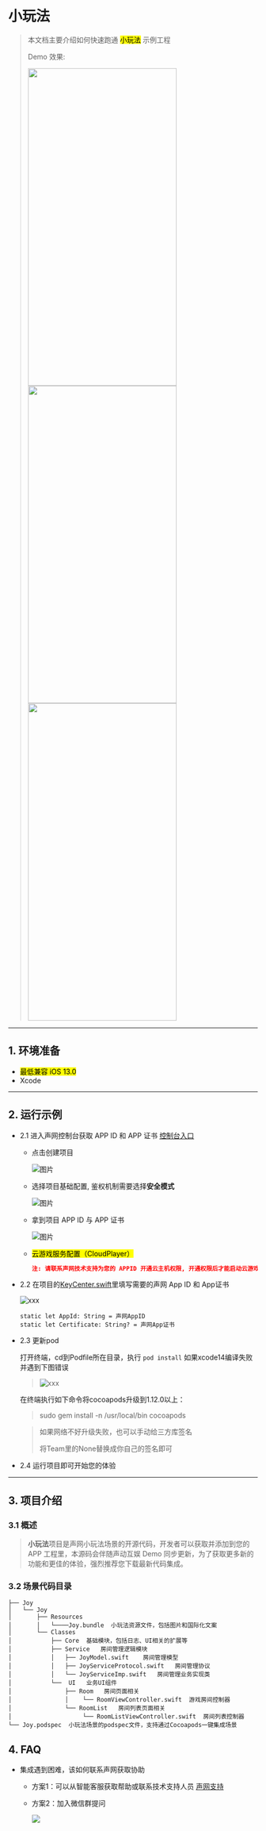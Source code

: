 # 小玩法

> 本文档主要介绍如何快速跑通 <mark>小玩法</mark> 示例工程
> 
> Demo 效果:
> 
> <img src="https://fullapp.oss-cn-beijing.aliyuncs.com/ent-scenarios/images/joy/screenshot/ios/SamplePicture1.png" width="300" height="640"><img src="https://fullapp.oss-cn-beijing.aliyuncs.com/ent-scenarios/images/joy/screenshot/ios/SamplePicture2.png" width="300" height="640"><img src="https://fullapp.oss-cn-beijing.aliyuncs.com/ent-scenarios/images/joy/screenshot/ios/SamplePicture3.png" width="300" height="640">
---

## 1. 环境准备

- <mark>最低兼容 iOS 13.0</mark>
- Xcode

---

## 2. 运行示例
- 2.1 进入声网控制台获取 APP ID 和 APP 证书 [控制台入口](https://console.shengwang.cn/overview)

  - 点击创建项目

    ![图片](https://accktvpic.oss-cn-beijing.aliyuncs.com/pic/github_readme/ent-full/sdhy_1.jpg)

  - 选择项目基础配置, 鉴权机制需要选择**安全模式**

    ![图片](https://accktvpic.oss-cn-beijing.aliyuncs.com/pic/github_readme/ent-full/sdhy_2.jpg)

  - 拿到项目 APP ID 与 APP 证书

    ![图片](https://accktvpic.oss-cn-beijing.aliyuncs.com/pic/github_readme/ent-full/sdhy_3.jpg)

  - <mark>云游戏服务配置（CloudPlayer）<mark>
      ```json
      注: 请联系声网技术支持为您的 APPID 开通云主机权限, 开通权限后才能启动云游戏到房间推流
      ```
    
- 2.2 在项目的[KeyCenter.swift](../../KeyCenter.swift)里填写需要的声网 App ID 和 App证书
  
  ![xxx](https://accktvpic.oss-cn-beijing.aliyuncs.com/pic/github_readme/show/KeyCenter.png)
  
  ```texag-0-1gpap96h0ag-1-1gpap96h0ag-0-1gpap96h0ag-1-1gpap96h0ag-0-1gpap96h0ag-1-1gpap96h0ag-0-1gpap96h0ag-1-1gpap96h0ag-0-1gpap96h0ag-1-1gpap96h0
  static let AppId: String = 声网AppID
  static let Certificate: String? = 声网App证书
  ```

- 2.3 更新pod

   打开终端，cd到Podfile所在目录，执行 `pod install`
   如果xcode14编译失败并遇到下图错误
  >
  >  ![xxx](https://accktvpic.oss-cn-beijing.aliyuncs.com/pic/github_readme/show/PodError.png)
  >  
   在终端执行如下命令将cocoapods升级到1.12.0以上：
  >  
  >  sudo gem install -n /usr/local/bin cocoapods
  >  

  >  如果网络不好升级失败，也可以手动给三方库签名 
  >  
  >  将Team里的None替换成你自己的签名即可
  >  

- 2.4 运行项目即可开始您的体验

---
  


## 3. 项目介绍

### 3.1 概述

> **小玩法**项目是声网小玩法场景的开源代码，开发者可以获取并添加到您的 APP 工程里，本源码会伴随声动互娱 Demo 同步更新，为了获取更多新的功能和更佳的体验，强烈推荐您下载最新代码集成。

### 3.2 场景代码目录

```
├── Joy
│   └── Joy
│       ├── Resources 
│       │   └────Joy.bundle  小玩法资源文件，包括图片和国际化文案
│       └── Classes  
│           ├── Core  基础模块，包括日志、UI相关的扩展等
│           ├── Service   房间管理逻辑模块  
│           │   ├── JoyModel.swift    房间管理模型
│           │   ├── JoyServiceProtocol.swift   房间管理协议
│           │   └── JoyServiceImp.swift   房间管理业务实现类
│           └──  UI   业务UI组件
│               ├── Room   房间页面相关
│               │    └── RoomViewController.swift  游戏房间控制器
│               └── RoomList   房间列表页面相关
│                    └── RoomListViewController.swift  房间列表控制器
└── Joy.podspec  小玩法场景的podspec文件，支持通过Cocoapods一键集成场景
```

## 4. FAQ

- 集成遇到困难，该如何联系声网获取协助
  - 方案1：可以从智能客服获取帮助或联系技术支持人员 [声网支持](https://ticket.shengwang.cn/form?type_id=&sdk_product=&sdk_platform=&sdk_version=&current=0&project_id=&call_id=&channel_name=)
  - 方案2：加入微信群提问
  
    ![](https://download.agora.io/demo/release/SDHY_QA.jpg)
